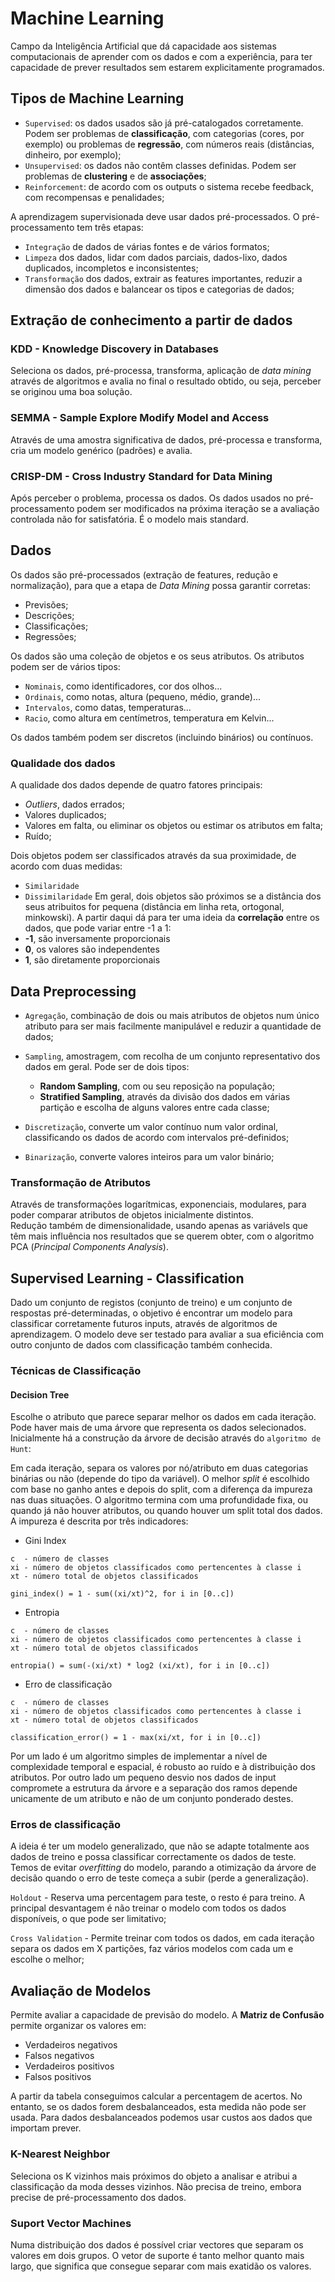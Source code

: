 # Machine Learning

Campo da Inteligência Artificial que dá capacidade aos sistemas computacionais de aprender com os dados e com a experiência, para ter capacidade de prever resultados sem estarem explicitamente programados.

## Tipos de Machine Learning

- `Supervised`: os dados usados são já pré-catalogados corretamente. Podem ser problemas de **classificação**, com categorias (cores, por exemplo) ou problemas de **regressão**, com números reais (distâncias, dinheiro, por exemplo);
- `Unsupervised`: os dados não contêm classes definidas. Podem ser problemas de **clustering** e de **associações**;
- `Reinforcement`: de acordo com os outputs o sistema recebe feedback, com recompensas e penalidades;

A aprendizagem supervisionada deve usar dados pré-processados. O pré-processamento tem três etapas:
- `Integração` de dados de várias fontes e de vários formatos;
- `Limpeza` dos dados, lidar com dados parciais, dados-lixo, dados duplicados, incompletos e inconsistentes;
- `Transformação` dos dados, extrair as features importantes, reduzir a dimensão dos dados e balancear os tipos e categorias de dados;

## Extração de conhecimento a partir de dados

### KDD - Knowledge Discovery in Databases

Seleciona os dados, pré-processa, transforma, aplicação de *data mining* através de algoritmos e avalia no final o resultado obtido, ou seja, perceber se originou uma boa solução.

### SEMMA - Sample Explore Modify Model and Access

Através de uma amostra significativa de dados, pré-processa e transforma, cria um modelo genérico (padrões) e avalia.

###  CRISP-DM - Cross Industry Standard for Data Mining

Após perceber o problema, processa os dados. Os dados usados no pré-processamento podem ser modificados na próxima iteração se a avaliação controlada não for satisfatória. É o modelo mais standard.

## Dados

Os dados são pré-processados (extração de features, redução e normalização), para que a etapa de *Data Mining* possa garantir corretas:
- Previsões;
- Descrições;
- Classificações;
- Regressões;

Os dados são uma coleção de objetos e os seus atributos. Os atributos podem ser de vários tipos:
- `Nominais`, como identificadores, cor dos olhos...
- `Ordinais`, como notas, altura (pequeno, médio, grande)...
- `Intervalos`, como datas, temperaturas...
- `Racio`, como altura em centímetros, temperatura em Kelvin...

Os dados também podem ser discretos (incluindo binários) ou contínuos.

### Qualidade dos dados

A qualidade dos dados depende de quatro fatores principais:
- *Outliers*, dados errados;
- Valores duplicados;
- Valores em falta, ou eliminar os objetos ou estimar os atributos em falta;
- Ruído;

Dois objetos podem ser classificados através da sua proximidade, de acordo com duas medidas:
- `Similaridade`
- `Dissimilaridade`
Em geral, dois objetos são próximos se a distância dos seus atribuitos for pequena (distância em linha reta, ortogonal, minkowski). A partir daqui dá para ter uma ideia da **correlação** entre os dados, que pode variar entre -1 a 1:
- **-1**, são inversamente proporcionais
- **0**, os valores são independentes
- **1**, são diretamente proporcionais 

## Data Preprocessing

- `Agregação`, combinação de dois ou mais atributos de objetos num único atributo para ser mais facilmente manipulável e reduzir a quantidade de dados;

- `Sampling`, amostragem, com recolha de um conjunto representativo dos dados em geral. Pode ser de dois tipos:
    - **Random Sampling**, com ou seu reposição na população;
    - **Stratified Sampling**, através da divisão dos dados em várias partição e escolha de alguns valores entre cada classe;

- `Discretização`, converte um valor contínuo num valor ordinal, classificando os dados de acordo com intervalos pré-definidos;

- `Binarização`, converte valores inteiros para um valor binário;

### Transformação de Atributos

Através de transformações logarítmicas, exponenciais, modulares, para poder comparar atributos de objetos inicialmente distintos. <br>
Redução também de dimensionalidade, usando apenas as variávels que têm mais influência nos resultados que se querem obter, com o algoritmo PCA (*Principal Components Analysis*).

## Supervised Learning - Classification

Dado um conjunto de registos (conjunto de treino) e um conjunto de respostas pré-determinadas, o objetivo é encontrar um modelo para classificar corretamente futuros inputs, através de algoritmos de aprendizagem. O modelo deve ser testado para avaliar a sua eficiência com outro conjunto de dados com classificação também conhecida.

### Técnicas de Classificação

#### Decision Tree

Escolhe o atributo que parece separar melhor os dados em cada iteração. Pode haver mais de uma árvore que representa os dados selecionados. Inicialmente há a construção da árvore de decisão através do `algoritmo de Hunt`:

Em cada iteração, separa os valores por nó/atributo em duas categorias binárias ou não (depende do tipo da variável). O melhor *split* é escolhido com base no ganho antes e depois do split, com a diferença da impureza nas duas situações. O algoritmo termina com uma profundidade fixa, ou quando já não houver atributos, ou quando houver um split total dos dados. A impureza é descrita por três indicadores:

- Gini Index

```note
c  - número de classes
xi - número de objetos classificados como pertencentes à classe i
xt - número total de objetos classificados

gini_index() = 1 - sum((xi/xt)^2, for i in [0..c])
```

- Entropia

```note
c  - número de classes
xi - número de objetos classificados como pertencentes à classe i
xt - número total de objetos classificados

entropia() = sum(-(xi/xt) * log2 (xi/xt), for i in [0..c])
```

- Erro de classificação

```note
c  - número de classes
xi - número de objetos classificados como pertencentes à classe i
xt - número total de objetos classificados

classification_error() = 1 - max(xi/xt, for i in [0..c])
```

Por um lado é um algoritmo simples de implementar a nível de complexidade temporal e espacial, é robusto ao ruído e à distribuição dos atributos. Por outro lado um pequeno desvio nos dados de input compromete a estrutura da árvore e a separação dos ramos depende unicamente de um atributo e não de um conjunto ponderado destes.

### Erros de classificação

A ideia é ter um modelo generalizado, que não se adapte totalmente aos dados de treino e possa classificar correctamente os dados de teste. Temos de evitar *overfitting* do modelo, parando a otimização da árvore de decisão quando o erro de teste começa a subir (perde a generalização).

`Holdout` - Reserva uma percentagem para teste, o resto é para treino. A principal desvantagem é não treinar o modelo com todos os dados disponíveis, o que pode ser limitativo;

`Cross Validation` - Permite treinar com todos os dados, em cada iteração separa os dados em X partições, faz vários modelos com cada um e escolhe o melhor;

## Avaliação de Modelos

Permite avaliar a capacidade de previsão do modelo. A **Matriz de Confusão** permite organizar os valores em:
- Verdadeiros negativos
- Falsos negativos
- Verdadeiros positivos
- Falsos positivos

A partir da tabela conseguimos calcular a percentagem de acertos. No entanto, se os dados forem desbalanceados, esta medida não pode ser usada. Para dados desbalanceados podemos usar custos aos dados que importam prever.

### K-Nearest Neighbor

Seleciona os K vizinhos mais próximos do objeto a analisar e atribui a classificação da moda desses vizinhos. Não precisa de treino, embora precise de pré-processamento dos dados.

### Suport Vector Machines

Numa distribuição dos dados é possível criar vectores que separam os valores em dois grupos. O vetor de suporte é tanto melhor quanto mais largo, que significa que consegue separar com mais exatidão os valores.
